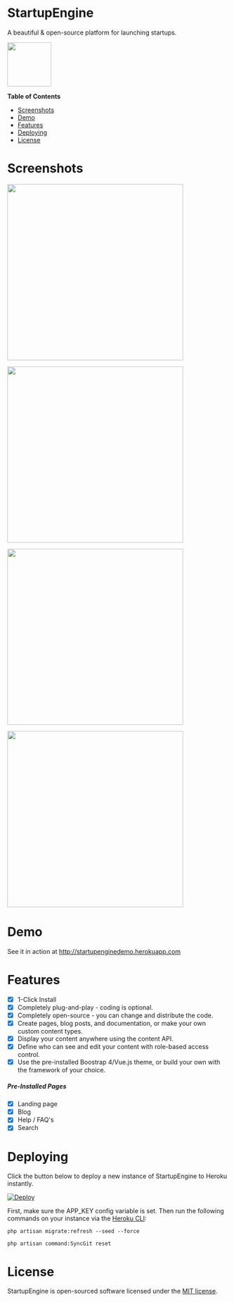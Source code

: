 # StartupEngine

A beautiful & open-source platform for launching startups.

<div>
     <img src="https://images.contentful.com/x5o3atz1wqhm/2PWSbcsefYImQyMuqcIuGi/5efaa2c98a4819ef729885a7c3aa381c/App_Icon_2x.png" width="100">    
</div>

**Table of Contents** 

- [Screenshots](#screenshots)
- [Demo](#demo)
- [Features](#features)   
- [Deploying](#deploying)
- [License](#license)

# Screenshots

<img src="https://s3.us-east-2.amazonaws.com/startupengine/screenshots/home.png" width="400" /><br>
       
<img src="https://s3.us-east-2.amazonaws.com/startupengine/screenshots/blog.png" width="400" /><br>

<img src="https://s3.us-east-2.amazonaws.com/startupengine/screenshots/editor.png" width="400" /><br>

<img src="https://s3.us-east-2.amazonaws.com/startupengine/screenshots/analytics.png" width="400" /><br>

# Demo

See it in action at http://startupenginedemo.herokuapp.com

# Features 
* [x] 1-Click Install
* [x] Completely plug-and-play - coding is optional.
* [x] Completely open-source - you can change and distribute the code.
* [x] Create pages, blog posts, and documentation, or make your own custom content types.
* [x] Display your content anywhere using the content API.
* [x] Define who can see and edit your content with role-based access control.
* [x] Use the pre-installed Boostrap 4/Vue.js theme, or build your own with the framework of your choice. 

##### Pre-Installed Pages
* [x] Landing page
* [x] Blog
* [x] Help / FAQ's
* [x] Search

# Deploying

Click the button below to deploy a new instance of StartupEngine to Heroku instantly.

[![Deploy](https://www.herokucdn.com/deploy/button.svg)](https://heroku.com/deploy?template=https://github.com/luckyrabbitllc/StartupEngine)

First, make sure the APP_KEY config variable is set. Then run the following commands on your instance via the [Heroku CLI](https://devcenter.heroku.com/articles/heroku-cli):

`php artisan migrate:refresh --seed --force`

`php artisan command:SyncGit reset`

# License

StartupEngine is open-sourced software licensed under the [MIT license](http://opensource.org/licenses/MIT).